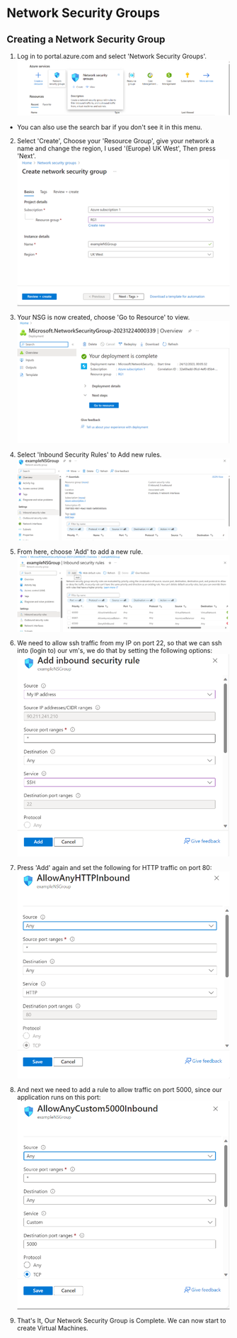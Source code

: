 # Network Security Groups

## Creating a Network Security Group

1. Log in to portal.azure.com and select 'Network Security Groups'.
   ![NSG Icon](<NSG-Images/Screenshot 2023-12-23 235948.png>)
- You can also use the search bar if you don't see it in this menu.

2. Select 'Create', Choose your 'Resource Group', give your network a name and change the region, I used '(Europe) UK West', Then press 'Next'.
   ![NSG Settings](<NSG-Images/Screenshot 2023-12-24 000519.png>)
   
3. Your NSG is now created, choose 'Go to Resource' to view.
   ![NSG Created](<NSG-Images/Screenshot 2023-12-24 000847.png>)

4. Select 'Inbound Security Rules' to Add new rules.
   ![Inbound Rules](<NSG-Images/Screenshot 2023-12-24 000943.png>)

5. From here, choose 'Add' to add a new rule.
   ![Inbound Rules Screen](<NSG-Images/Screenshot 2023-12-24 001006.png>)

6. We need to allow ssh traffic from my IP on port 22, so that we can  ssh into (login to) our vm's, we do that by setting the following options: 
   ![SSH Rule](<NSG-Images/Screenshot 2023-12-24 001108.png>)

7. Press 'Add' again and set the following for HTTP traffic on port 80:
   ![HTTP Custom Rule](<NSG-Images/Screenshot 2023-12-24 001522.png>)

8. And next we need to add a rule to allow traffic on port 5000, since our application runs on this port:  
   ![Custom 5000 Rule](<NSG-Images/Screenshot 2023-12-24 001544.png>)

10. That's It, Our Network Security Group is Complete. We can now start to create Virtual Machines.
   